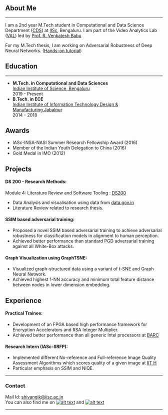 ## About Me
---
I am a 2nd year M.Tech student in Computational and Data Science Department ([CDS](http://cds.iisc.ac.in)) at [IISc](https://iisc.ac.in), Bengaluru. I am part of the Video Analytics Lab ([VAL](https://val.cds.iisc.ac.in/)) led by [Prof. R. Venkatesh Babu](http://cds.iisc.ac.in/faculty/venky/)

For my M.Tech thesis, I am working on Adversarial Robustness of Deep Neural Networks. ([Hands-on tutorial](https://adversarial-ml-tutorial.org/))

## Education
---
  - __M.Tech. in Computational and Data Sciences__ \
    [Indian Institute of Science, Bengaluru](https://iisc.ac.in/) \
    2019 - Present
  - __B.Tech. in ECE__ \
    [Indian Institute of Information Technology,Design & Manufacturing,Jabalpur](https://www.iiitdmj.ac.in/) \
    2014 - 2018

## Awards
  * IASc-INSA-NASI Summer Research Fellowship Award (2016)
  * Member of the Indian Youth Delegation to China (2016)
  * Gold Medal in IMO (2012)


## Projects 
#### DS 200 - Research Methods:
  Module 4: Literature Review and Software Tooling : [DS200](https://github.com/shivangikhare5/ds200)
   * Data Analysis and visualisation using data from [data.gov.in](data.gov.in/)
   * Literature Review related to research thesis.

#### SSIM based adversarial training:
   * Proposed a novel SSIM based adversarial training to achieve adversarial robustness for classification models in alignment to human perception.
   * Achieved better performance than standard PGD adversarial training against all White-Box attacks.

#### Graph Visualization using GraphTSNE:
   * Visualized graph-structured data using a variant of t-SNE and Graph Neural Network.
   * Achieved highest 1-NN accuracy and minimum total feature distance between nodes in lower dimension embedding.

## Experience 
#### Practical Trainee:
   * Development of an FPGA based high performance framework for Encryption Accelerators and RSA Integer Multiplier.
   * Achieved better performance than all generic Intel processors at [BARC](http://barc.gov.in/)

#### Research Intern (IASc-SRFP):
   * Implemented different No-reference and Full-reference Image Quality Assessment Algorithms which scores quality of a given image at [IIT H](https://iith.ac.in/)
   * Particular emphasis on SSIM and NIQE.

___
### Contact
Mail Id: [shivangik@iisc.ac.in](mailto:shivangik@iisc.ac.in) \
You can also find me on [![alt text][3.1]][1] and [![alt text][2.1]][2]


<!-- links to social media icons -->
<!-- no need to change these -->

<!-- icons with padding -->

[1.1]: http://i.imgur.com/tXSoThF.png (twitter icon with padding)
[2.1]: https://i.stack.imgur.com/gVE0j.png (linkedin)
[3.1]: https://i.stack.imgur.com/tskMh.png (github icon with padding)

<!-- icons without padding -->

[1.2]: http://i.imgur.com/wWzX9uB.png (twitter icon without padding)
[3.2]: http://i.imgur.com/9I6NRUm.png (github icon without padding)


<!-- links to your social media accounts -->
<!-- update these accordingly -->

[1]: https://github.com/shivangikhare5
[2]: https://www.linkedin.com/in/shivangi-khare/


---
